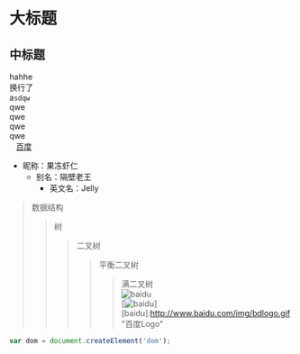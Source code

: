 # 大标题
## 中标题
hahhe<br/>
换行了<br/>
    a`sdqw`<br/>
    qwe<br/>
    qwe<br/>
    qwe<br/>
    qwe<br/>
    [百度](www.baidu.com "悬停显示")<br/>
* 昵称：果冻虾仁  
    * 别名：隔壁老王  
        * 英文名：Jelly  
>数据结构  
>>树  
>>>二叉树  
>>>>平衡二叉树  
>>>>>满二叉树  
![baidu](http://www.baidu.com/img/bdlogo.gif)<br/>
[![baidu](http://baidu.com)]    
[baidu]:http://www.baidu.com/img/bdlogo.gif "百度Logo"
```javascript
var dom = document.createElement('dom');
```
